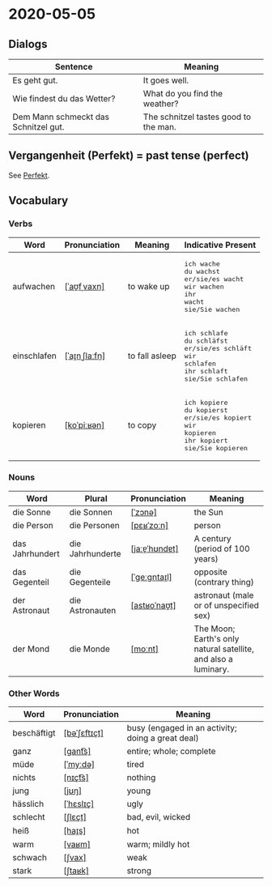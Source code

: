 # 2020-05-05

## Dialogs

| Sentence                             | Meaning                               |
| ------------------------------------ | ------------------------------------- |
| Es geht gut.                         | It goes well.                         |
| Wie findest du das Wetter?           | What do you find the weather?         |
| Dem Mann schmeckt das Schnitzel gut. | The schnitzel tastes good to the man. |

## Vergangenheit (Perfekt) = past tense (perfect)

See [Perfekt](../Grammar/Perfekt.md).

## Vocabulary

### Verbs

| Word        | Pronunciation | Meaning | Indicative Present |
| ----------- | ------------- | ------- | ------------------ |
|aufwachen|[[ˈaʊ̯fˌvaxn̩]](https://cdn.duden.de/_media_/audio/ID4113594_197962747.mp3)|to wake up|<pre>ich       wache<br>du        wachst<br>er/sie/es wacht<br>wir       wachen<br>ihr       wacht<br>sie/Sie   wachen</pre>|
|einschlafen|[[ˈaɪ̯nˌʃlaːfn̩]](https://cdn.duden.de/_media_/audio/ID4115082_113894419.mp3)|to fall asleep|<pre>ich       schlafe<br>du        schläfst<br>er/sie/es schläft<br>wir       schlafen<br>ihr       schlaft<br>sie/Sie   schlafen</pre>|
|kopieren|[[koˈpiːʁən]](https://cdn.duden.de/_media_/audio/ID4116754_386870102.mp3)|to copy|<pre>ich       kopiere<br>du        kopierst<br>er/sie/es kopiert<br>wir       kopieren<br>ihr       kopiert<br>sie/Sie   kopieren</pre>|

### Nouns

| Word            | Plural | Pronunciation | Meaning |
| --------------- | ------ | ------------- | ------- |
|die Sonne|die Sonnen|[[ˈzɔnə]](https://cdn.duden.de/_media_/audio/ID4115930_273359072.mp3)|the Sun|
|die Person|die Personen|[[pɛʁˈzoːn]](https://cdn.duden.de/_media_/audio/ID4110655_351508188.mp3)|person|
|das Jahrhundert|die Jahrhunderte|[[jaːɐ̯ˈhʊndɐt]](https://cdn.duden.de/_media_/audio/ID4520203_392120107.mp3)|A century (period of 100 years)|
|das Gegenteil|die Gegenteile|[[ˈɡeːɡn̩taɪ̯l]](https://cdn.duden.de/_media_/audio/ID4113973_241106673.mp3)|opposite (contrary thing)|
|der Astronaut|die Astronauten|[[astʁoˈnaʊ̯t]](https://cdn.duden.de/_media_/audio/ID4131640_327554265.mp3)|astronaut (male or of unspecified sex)|
|der Mond|die Monde|[[moːnt]](https://cdn.duden.de/_media_/audio/ID4113567_353332832.mp3)|The Moon; Earth's only natural satellite, and also a luminary.|

### Other Words

| Word        | Pronunciation | Meaning |
| ----------- | ------------- | ------- |
|beschäftigt|[[bəˈʃɛftɪçt]](https://sounds.pons.com/audio_tts/de/Tdeen88480)|busy (engaged in an activity; doing a great deal)|
|ganz|[[ɡant͡s]](https://cdn.duden.de/_media_/audio/ID4113147_409022505.mp3)|entire; whole; complete|
|müde|[[ˈmyːdə]](https://cdn.duden.de/_media_/audio/ID4120397_327459813.mp3)|tired|
|nichts|[[nɪçt͡s]](https://cdn.duden.de/_media_/audio/ID4110203_337562299.mp3)|nothing|
|jung|[[jʊŋ]](https://cdn.duden.de/_media_/audio/ID4115982_376308988.mp3)|young|
|hässlich|[[ˈhɛslɪç]](https://cdn.duden.de/_media_/audio/ID4113570_70370849.mp3)|ugly|
|schlecht|[[ʃlɛçt]](https://cdn.duden.de/_media_/audio/ID4114945_172559287.mp3)|bad, evil, wicked|
|heiß|[[haɪ̯s]](https://cdn.duden.de/_media_/audio/ID4114282_346250494.mp3)|hot|
|warm|[[vaʁm]](https://cdn.duden.de/_media_/audio/ID4113652_206308247.mp3)|warm; mildly hot|
|schwach|[[ʃvax]](https://cdn.duden.de/_media_/audio/ID4107304_444213257.mp3)|weak|
|stark|[[ʃtaʁk]](https://cdn.duden.de/_media_/audio/ID4111207_522604328.mp3)|strong|